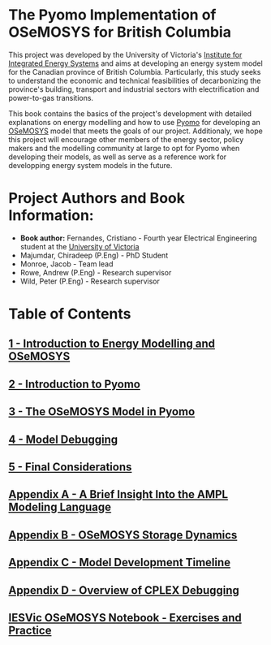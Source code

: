 # The Pyomo Implementation of OSeMOSYS for British Columbia


This project was developed by the University of Victoria's [Institute for Integrated Energy Systems](https://www.uvic.ca/research/centres/iesvic/index.php) and aims at developing an energy system model for the Canadian province of British Columbia. Particularly, this study seeks to understand the economic and technical feasibilities of decarbonizing the province's building, transport and industrial sectors with electrification and power-to-gas transitions. 

This book contains the basics of the project's development with detailed explanations on energy modelling and how to use [Pyomo](https://www.pyomo.org/) for developing an [OSeMOSYS](http://www.osemosys.org/) model that meets the goals of our project. Additionaly, we hope this project will encourage other members of the energy sector, policy makers and the modelling community at large to opt for Pyomo when developing their models, as well as serve as a reference work for developping energy system models in the future.

# Project Authors and Book Information:

* **Book author:** Fernandes, Cristiano  - Fourth year Electrical Engineering student at the [University of Victoria](https://www.uvic.ca/)  
* Majumdar, Chiradeep (P.Eng) - PhD Student
* Monroe, Jacob - Team lead
* Rowe, Andrew (P.Eng) - Research supervisor 
* Wild, Peter (P.Eng) - Research supervisor

# Table of Contents

## [1 - Introduction to Energy Modelling and OSeMOSYS](Book_Files/1_Introduction_to_Energy_Modelling_and_OSeMOSYS.md)

## [2 - Introduction to Pyomo](Book_Files/2_Introduction_to_Pyomo.md)

## [3 - The OSeMOSYS Model in Pyomo](Book_Files/3_The_OSeMOSYS_Model_in_Pyomo.md)

## [4 - Model Debugging](Book_Files/4_Model_Debugging.md)

## [5 - Final Considerations](Book_Files/5_Final_Considerations.md)

## [Appendix A - A Brief Insight Into the AMPL Modeling Language](Book_Files/Appendix_A.md)

## [Appendix B - OSeMOSYS Storage Dynamics](Book_Files/Appendix_B.md)

## [Appendix C - Model Development Timeline](Book_Files/Appendix_C.md)

## [Appendix D - Overview of CPLEX Debugging](Book_Files/Appendix_D.md)

## [IESVic OSeMOSYS Notebook - Exercises and Practice](Book_Files/osemosys_notebook_version.ipynb)
